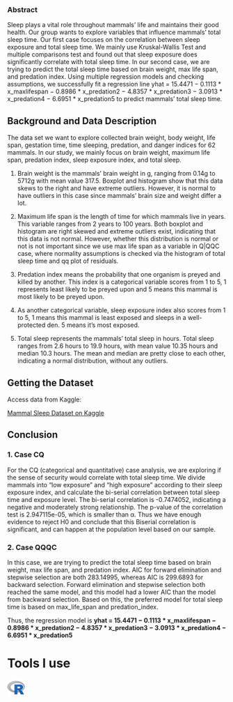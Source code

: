 ### Abstract
Sleep plays a vital role throughout mammals’ life and maintains their good health. Our group wants to
explore variables that influence mammals’ total sleep time. Our first case focuses on the correlation between
sleep exposure and total sleep time. We mainly use Kruskal-Wallis Test and multiple comparisons test and
found out that sleep exposure does significantly correlate with total sleep time. In our second case, we are
trying to predict the total sleep time based on brain weight, max life span, and predation index. Using
multiple regression models and checking assumptions, we successfully fit a regression line
yhat = 15.4471 − 0.1113 * x_maxlifespan − 0.8986 * x_predation2 − 4.8357 * x_predation3 − 3.0913 * x_predation4 − 6.6951 * x_predation5
to predict mammals’ total sleep time.

## Background and Data Description

The data set we want to explore collected brain weight, body weight, life span, gestation time, time sleeping,
predation, and danger indices for 62 mammals. In our study, we mainly focus on brain weight, maximum
life span, predation index, sleep exposure index, and total sleep.

1. Brain weight is the mammals’ brain weight in g, ranging from 0.14g to 5712g with mean value 317.5.
Boxplot and histogram show that this data skews to the right and have extreme outliers. However, it
is normal to have outliers in this case since mammals’ brain size and weight differ a lot.

2. Maximum life span is the length of time for which mammals live in years. This variable ranges from 2
years to 100 years. Both boxplot and histogram are right skewed and extreme outliers exist, indicating
that this data is not normal. However, whether this distribution is normal or not is not important
since we use max life span as a variable in Q|QQC case, where normality assumptions is checked via
the histogram of total sleep time and qq plot of residuals.

3. Predation index means the probability that one organism is preyed and killed by another. This index is
a categorical variable scores from 1 to 5, 1 represents least likely to be preyed upon and 5 means this
mammal is most likely to be preyed upon.

4. As another categorical variable, sleep exposure index also scores from 1 to 5, 1 means this mammal is
least exposed and sleeps in a well-protected den. 5 means it’s most exposed.

5. Total sleep represents the mammals’ total sleep in hours. Total sleep ranges from 2.6 hours to 19.9
hours, with mean value 10.35 hours and median 10.3 hours. The mean and median are pretty close to
each other, indicating a normal distribution, without any outliers.

## Getting the Dataset
Access data from Kaggle: 

[Mammal Sleep Dataset on Kaggle](https://www.kaggle.com/datasets/mathurinache/sleep-dataset)

## Conclusion

### 1. Case CQ
For the CQ (categorical and quantitative) case analysis,  we are exploring if the sense of security would
correlate with total sleep time. We divide mammals into “low exposure” and “high exposure” according to their sleep exposure index, and calculate the bi-serial correlation between total sleep time and exposure level. The bi-serial correlation is -0.7474052, indicating a
negative and moderately strong relationship. The p-value of the correlation test is 2.947115e-05, which is smaller
than α. Thus we have enough evidence to reject H0 and conclude that this Biserial correlation is significant,
and can happen at the population level based on our sample.

### 2. Case QQQC
In this case, we are trying to predict the total sleep time based on brain weight, max life span, and predation index. AIC for forward elimination and stepwise selection are both 283.14995, whereas AIC is 299.6893 for backward selection. Forward elimination and stepwise selection both reached the same model, and this model had a lower AIC than the model from backward selection. Based on this, the preferred model for total sleep time
is based on max_life_span and predation_index.

Thus, the regression model is 
**yhat = 15.4471 − 0.1113 * x_maxlifespan − 0.8986 * x_predation2 − 4.8357 * x_predation3 − 3.0913 * x_predation4 − 6.6951 * x_predation5**



# Tools I use
<div>
  <img src="https://github.com/devicons/devicon/blob/master/icons/r/r-original.svg" title="R" alt="R" width="40" height="40"/>&nbsp;
 
</div>


